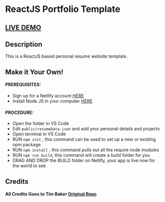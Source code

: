 # ReactJS Portfolio Template

## <a href="https://compassionate-leakey-e9b16b.netlify.app/">LIVE DEMO</a>

## Description

This is a ReactJS based personal resume website template.

## Make it Your Own!

#### PREREQUISITES:

- Sign up for a Netlify account <a href='https://www.netlify.com'>HERE</a>
- Install Node JS in your computer <a href='https://nodejs.org/en/'>HERE</a>

#### PROCEDURE:

- Open the folder in VS Code
- Edit <code>public/resumeData.json</code> and add your personal details and projects
- Open terminal in VS Code
- RUN <code>npm init</code> , this command can be used to set up a new or existing npm package
- RUN <code>npm install</code> , this command pulls out all the require node modules
- RUN <code>npm run build</code>, this command will create a build folder for you
- DRAG AND DROP the BUILD folder on Netlify, your app is live now for the world to see

## Credits

#### All Credits Goes to Tim Baker <a href='https://github.com/tbakerx/react-resume-template'>Original Repo</a>
